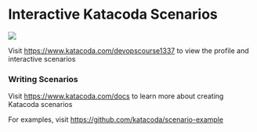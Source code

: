# Interactive Katacoda Scenarios

[![](http://shields.katacoda.com/katacoda/devopscourse1337/count.svg)](https://www.katacoda.com/devopscourse1337 "Get your profile on Katacoda.com")

Visit https://www.katacoda.com/devopscourse1337 to view the profile and interactive scenarios

### Writing Scenarios
Visit https://www.katacoda.com/docs to learn more about creating Katacoda scenarios

For examples, visit https://github.com/katacoda/scenario-example

